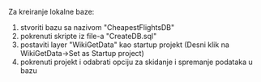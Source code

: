 Za kreiranje lokalne baze:

1. stvoriti bazu sa nazivom "CheapestFlightsDB"
2. pokrenuti skripte iz file-a "CreateDB.sql"
3. postaviti layer "WikiGetData" kao startup projekt (Desni klik na WikiGetData->Set as Startup project)
4. pokrenuti projekt i odabrati opciju za skidanje i spremanje podataka u bazu




